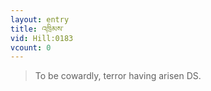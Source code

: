 ```yaml
---
layout: entry
title: འཁྲིམས་
vid: Hill:0183
vcount: 0
---
```

> To be cowardly, terror having arisen DS\.

